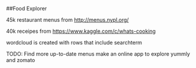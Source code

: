 ##Food Explorer

45k restaurant menus from http://menus.nypl.org/

40k receipes from https://www.kaggle.com/c/whats-cooking

wordcloud is created with rows that include searchterm

TODO:
Find more up-to-date menus
make an online app to explore
yummly and zomato
